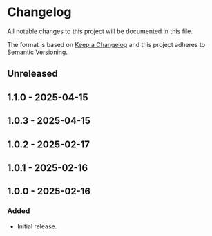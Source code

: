 # Changelog

All notable changes to this project will be documented in this file.

The format is based on [Keep a Changelog](http://keepachangelog.com/)
and this project adheres to [Semantic Versioning](http://semver.org/).

## Unreleased

## 1.1.0 - 2025-04-15

## 1.0.3 - 2025-04-15

## 1.0.2 - 2025-02-17

## 1.0.1 - 2025-02-16

## 1.0.0 - 2025-02-16
### Added
- Initial release.
